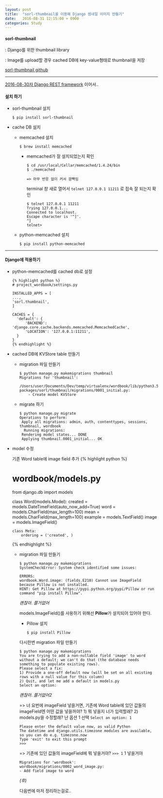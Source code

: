 ```yaml
---
layout: post
title:  "sorl-thumbnail을 이용해 Django 썸네일 이미지 만들기"
date:   2016-08-31 12:15:00 + 0900
categories: Study
---
```

<h4> sorl-thumbnail </h4>
: Django를 위한 thumbnail library


: Image를 upload할 경우 cached DB에 key-value형태로 thumbnail을 저장

[sorl-thumbnail github](https://github.com/mariocesar/sorl-thumbnail)

---

[2016-08-30자 Django REST framework](https://ham1955burger.github.io/study/2016/08/30/django-rest.html) 이어서..

<h4> 설치 하기 </h4>

* sorl-thumbnail 설치

      $ pip install sorl-thumbnail

* cache DB 설치

  * memcached 설치

        $ brew install memcached

    * memcached가 잘 설치되었는지 확인

          $ cd /usr/local/Cellar/memcached/1.4.24/bin
          $ ./memcached

          => 아무 반응 없이 커서 깜빡임

      terminal 창 새로 열어서 `telnet 127.0.0.1 11211` 로 접속 잘 되는지 확인

          $ telnet 127.0.0.1 11211
          Trying 127.0.0.1...
          Connected to localhost.
          Escape character is '^]'.
          ^]
          telnet>

  * python-memcached 설치

        $ pip install python-memcached

---

<h4> Django에 적용하기 </h4>

* python-memcached를 cached db로 설정

      {% highlight python %}
      # project_wordbook/settings.py

      INSTALLED_APPS = [
      ...,
      'sorl.thumbnail',
      ]

      CACHES = {
        'default': {
            'BACKEND': 'django.core.cache.backends.memcached.MemcachedCache',
            'LOCATION': '127.0.0.1:11211',
        }
      }
      {% endhighlight %}

* cached DB에 KVStore table 만들기

  * migration 파일 만들기

        $ python manage.py makemigrations thumbnail
        Migrations for 'thumbnail':
  	     /Users/user/Documents/Dev/temp/virtualenv/wordbook/lib/python3.5/site-packages/sorl/thumbnail/migrations/0001_initial.py:
    	    - Create model KVStore

  * migrate 하기

        $ python manage.py migrate
        Operations to perform:
  	     Apply all migrations: admin, auth, contenttypes, sessions, thumbnail, wordbook
	      Running migrations:
  	     Rendering model states... DONE
  	     Applying thumbnail.0001_initial... OK

* model 수정

  기존 Word table에 image field 추가
  {% highlight python %}

  # wordbook/models.py

  from django.db import models

  class Word(models.Model):
      created = models.DateTimeField(auto_now_add=True)
      word = models.CharField(max_length=100)
      mean = models.CharField(max_length=100)
      example = models.TextField()
      image = models.ImageField()

      class Meta:
          ordering = ('created', )
  {% endhighlight %}

  * migration 파일 만들기

        $ python manage.py makemigrations
        SystemCheckError: System check identified some issues:

        ERRORS:
        wordbook.Word.image: (fields.E210) Cannot use ImageField because Pillow is not installed.
        HINT: Get Pillow at https://pypi.python.org/pypi/Pillow or run command "pip install Pillow".

    *괜찮아. 쫄거없어*

    models.ImageField()를 사용하기 위해선 **Pillow**가 설치되어 있어야 한다.

    * Pillow 설치

          $ pip install Pillow

    다시한번 migration 파일 만들기

        $ python manage.py makemigrations
        You are trying to add a non-nullable field 'image' to word without a default; we can't do that (the database needs something to populate existing rows).
        Please select a fix:
        1) Provide a one-off default now (will be set on all existing rows with a null value for this column)
        2) Quit, and let me add a default in models.py
        Select an option:

    *괜찮아. 쫄거없어2*

    => 너 요번에 imageField 넣을거면, 기존에 Word table에 있던 값들의 imageField엔 어떤 값을 넣을꺼야? 1) 뭐 넣을지 너가 입력할래? 2) models.py을 수정할래? 난 옵션 1 선택 `Select an option: 1`

        Please enter the default value now, as valid Python
        The datetime and django.utils.timezone modules are available, so you can do e.g. timezone.now
        Type 'exit' to exit this prompt
        >>>

    => 기존에 있던 값들의 imageField에 뭐 넣을거야? `>>> 1` 1 넣을거야

        Migrations for 'wordbook':
        wordbook/migrations/0002_word_image.py:
        - Add field image to word

    *(후)*

    다음번에 마저 정리하는걸로..
